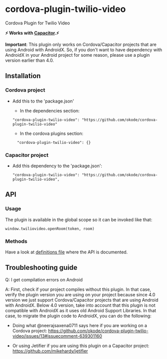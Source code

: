 # cordova-plugin-twilio-video
Cordova Plugin for Twilio Video

**⚡️ Works with [Capacitor](https://capacitor.ionicframework.com/).⚡️**

**Important**: This plugin only works on Cordova/Capacitor projects that are using Android with AndroidX. So, if you don't want to have dependency with AndroidX in your Android project for some reason, please use a plugin version earlier than 4.0.

## Installation

### Cordova project
- Add this to the 'package.json'
    - In the dependencies section:
    ```
    "cordova-plugin-twilio-video": "https://github.com/okode/cordova-plugin-twilio-video"
    ```

    - In the cordova plugins section:
    ```
      "cordova-plugin-twilio-video": {}
    ```

### Capacitor project
- Add this dependency to the 'package.json':
    ```
    "cordova-plugin-twilio-video": "https://github.com/okode/cordova-plugin-twilio-video",
    ```

## API

### Usage
The plugin is available in the global scope so it can be invoked like that:

```
window.twiliovideo.openRoom(token, room)
```

### Methods
Have a look at <a href="typings/twiliovideo.d.ts">definitions file</a> where the API is documented.

## Troubleshooting guide

Q: I get compilation errors on Android

A: First, check if your project compiles without this plugin. In that case, verify the plugin version you are using on your project because since 4.0 version we just support Cordova/Capacitor projects that are using Android with AndroidX. Below 4.0 version, take into account that this plugin is not compatible with AndroidX as it uses old Android Support Libraries. In that case, to migrate the plugin code to AndroidX, you can do the following:

- Doing what @neerajsaxena0711 says here if you are working on a Cordova project: https://github.com/okode/cordova-plugin-twilio-video/issues/13#issuecomment-639301160

- Or using Jetifier if you are using this plugin on a Capacitor project:
https://github.com/mikehardy/jetifier


